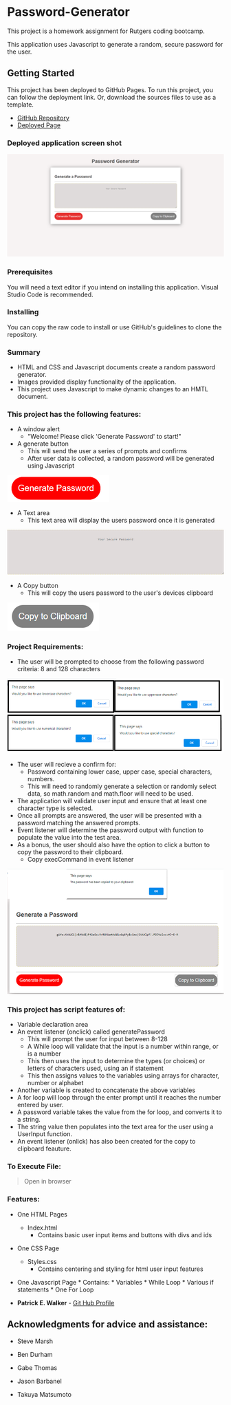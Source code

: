 # Password-Generator

This project is a homework assignment for Rutgers coding bootcamp. 

This application uses Javascript to generate a random, secure password for the user. 



## Getting Started

This project has been deployed to GitHub Pages. To run this project, you can follow the deployment link. Or, download the sources files to use as a template.

* [GitHub Repository](https://github.com/pat31477/Password-Generator)
* [Deployed Page](https://pat31477.github.io/Password-Generator/.)

### Deployed application screen shot


![ScreenShot](Assets/Images/FullScreen.png?raw=true "ScreenShot")


### Prerequisites
You will need a text editor if you intend on installing this application. Visual Studio Code is recommended.

### Installing

You can copy the raw code to install or use GitHub's guidelines to clone the repository. 

### Summary
* HTML and CSS and Javascript documents create a random password generator.
* Images provided display functionality of the application.
* This project uses Javascript to make dynamic changes to an HMTL document.

### This project has the following features:
* A window alert
    * "Welcome! Please click 'Generate Password' to start!"
* A generate button
    * This will send the user a series of prompts and confirms
    * After user data is collected, a random password will be generated using Javascript

![](Assets/Images/GenerateButton.png)

* A Text area
    * This text area will display the users password once it is generated

![](Assets/Images/TextArea.png)

* A Copy button 
    * This will copy the users password to the user's devices clipboard

![](Assets/Images/CopyToClip.png)

### Project Requirements: 
* The user will be prompted to choose from the following password criteria: 8 and 128 characters

![](Assets/Images/UserSelections.png)

* The user will recieve a confirm for: 
    * Password containing lower case, upper case, special characters, numbers.
    * This will need to randomly generate a selection or randomly select data, so math.random and math.floor will need to be used.     
* The application will validate user input and ensure that at least one character type is selected.
* Once all prompts are answered, the user will be presented with a password matching the answered prompts.
* Event listener will determine the password output with function to populate the value into the test area.
* As a bonus, the user should also have the option to click a button to copy the password to their clipboard.
    * Copy execCommand in event listener

![](Assets/Images/CopiedToClip.png)


### This project has script features of:
* Variable declaration area 
* An event listener (onclick) called generatePassword
    * This will prompt the user for input between 8-128
    * A While loop will validate that the input is a number within range, or is a number
    * This then uses the input to determine the types (or choices) or letters of characters used, using an if statement
    * This then assigns values to the variables using arrays for character, number or alphabet
* Another variable is created to concatenate the above variables
* A for loop will loop through the enter prompt until it reaches the number entered by user. 
* A password variable takes the value from the for loop, and converts it to a string. 
* The string value then populates into the text area for the user using a UserInput function.
* An event listener (onlick) has also been created for the copy to clipboard feauture. 


### To Execute File:
> Open in browser

### Features: 
* One HTML Pages
    * Index.html 
        * Contains basic user input items and buttons with divs and ids
* One CSS Page
    * Styles.css
        * Contains centering and styling for html user input features
* One Javascript Page
        * Contains: 
        * Variables
        * While Loop
        * Various if statements
        * One For Loop



* **Patrick E. Walker** - [Git Hub Profile](https://github.com/pat31477)

## Acknowledgments for advice and assistance:

* Steve Marsh

* Ben Durham

* Gabe Thomas

* Jason Barbanel

* Takuya Matsumoto


